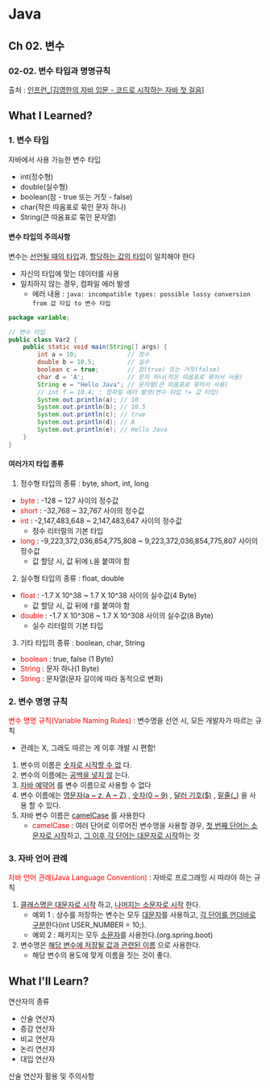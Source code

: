 # Java
## Ch 02. 변수
### 02-02. 변수 타입과 명명규칙
출처 : [인프런_[김영한의 자바 입문 - 코드로 시작하는 자바 첫 걸음]](https://www.inflearn.com/course/lecture?courseSlug=%EA%B9%80%EC%98%81%ED%95%9C%EC%9D%98-%EC%9E%90%EB%B0%94-%EC%9E%85%EB%AC%B8&unitId=194533&tab=curriculum&subtitleLanguage=ko)

## What I Learned?
### 1. 변수 타입
자바에서 사용 가능한 변수 타입
- int(정수형)
- double(실수형)
- boolean(참 - true 또는 거짓 - false)
- char(작은 따옴표로 묶인 문자 하나)
- String(큰 따옴표로 묶인 문자열)

#### 변수 타입의 주의사항
변수는 <span style="text-decoration: underline; text-decoration-color: red;">선언될 때의 타입</span>과, <span style="text-decoration: underline; text-decoration-color: red;">할당하는 값의 타입</span>이 일치해야 한다
- 자신의 타입에 맞는 데이터를 사용
- 일치하지 않는 경우, 컴파일 에러 발생
    - 에러 내용 : `java: incompatible types: possible lossy conversion from 값 타입 to 변수 타입`
```java
package variable;

// 변수 타입
public class Var2 {
    public static void main(String[] args) {
        int a = 10;              // 정수
        double b = 10.5;         // 실수
        boolean c = true;        // 참(true) 또는 거짓(false)
        char d = 'A';            // 문자 하나(작은 따옴표로 묶어서 사용)
        String e = "Hello Java"; // 문자열(큰 따옴표로 묶어서 사용)
        // int f = 10.4; : 컴파일 에러 발생(변수 타입 != 값 타입)
        System.out.println(a); // 10
        System.out.println(b); // 10.5
        System.out.println(c); // true
        System.out.println(d); // A
        System.out.println(e); // Hello Java
    }
}
```

#### 여러가지 타입 종류
1. 정수형 타입의 종류 : byte, short, int, long
- <span style="color: red">byte</span> : -128 ~ 127 사이의 정수값
- <span style="color: red">short</span> : -32,768 ~ 32,767 사이의 정수값
- <span style="color: red">int</span> : -2,147,483,648 ~ 2,147,483,647 사이의 정수값
	- 정수 리터럴의 기본 타입
- <span style="color: red">long</span> : -9,223,372,036,854,775,808 ~ 9,223,372,036,854,775,807 사이의 정수값
	- 값 할당 시, 값 뒤에 `L`을 붙여야 함

2. 실수형 타입의 종류 : float, double
 - <span style="color: red">float</span> : -1.7 X 10^38 ~ 1.7 X 10^38 사이의 실수값(4 Byte) 
	- 값 할당 시, 값 뒤에 `f`를 붙여야 함
- <span style="color: red">double</span> : -1.7 X 10^308 ~ 1.7 X 10^308 사이의 실수값(8 Byte)
	- 실수 리터럴의 기본 타입

3. 기타 타입의 종류 : boolean, char, String
- <span style="color: red">boolean</span> : true, false	(1 Byte)
- <span style="color: red">String</span> : 문자 하나(1 Byte) 
- <span style="color: red">String</span> : 문자열(문자 길이에 따라 동적으로 변화)

### 2. 변수 명명 규칙
<span style="color: red">변수 명명 규칙(Variable Naming Rules)</span> : 변수명을 선언 시, 모든 개발자가 따르는 규칙
- 관례는 X, 그래도 따르는 게 이후 개발 시 편함!

1. 변수의 이름은 <span style="text-decoration: underline; text-decoration-color: red;">숫자로 시작할 수 없</span>
다.
2. 변수의 이름에는 <span style="text-decoration: underline; text-decoration-color: red;">공백을 넣지 않</span>
는다.
3. <span style="text-decoration: underline; text-decoration-color: red;">자바 예약어</span>
를 변수 이름으로 사용할 수 없다
4. 변수 이름에는 <span style="text-decoration: underline; text-decoration-color: red;">영문자(a ~ z, A ~ Z)</span>
, <span style="text-decoration: underline; text-decoration-color: red;">숫자(0 ~ 9)</span>
, <span style="text-decoration: underline; text-decoration-color: red;">달러 기호($)</span>
, <span style="text-decoration: underline; text-decoration-color: red;">밑줄(_)</span>
을 사용 할 수 있다.
5. 자바 변수 이름은 <span style="text-decoration: underline; text-decoration-color: red;">camelCase</span>
를 사용한다
	- <span style="color: red;">camelCase</span> : 여러 단어로 이루어진 변수명을 사용할 경우, <u>첫 번째 단어는 소문자로 시작</u>하고, <u>그 이후 각 단어는 대문자로 시작</u>하는 것

### 3. 자바 언어 관례
<span style="color: red">자바 언어 관례(Java Language Convention)</span> : 자바로 프로그래밍 시 따라야 하는 규칙
1. <span style="text-decoration: underline; text-decoration-color: red;">클래스명은 대문자로 시작</span>
하고, <span style="text-decoration: underline; text-decoration-color: red;">나머지는 소문자로 시작</span>
한다.
	- 예외 1 : 상수를 저장하는 변수는 모두 <u>대문자</u>를 사용하고, <u>각 단어를 언더바로 구분</u>한다(int USER_NUMBER = 10;).
	- 예외 2 : 패키지는 모두 <u>소문자</u>를 사용한다.(org.spring.boot)
2. 변수명은 <span style="text-decoration: underline; text-decoration-color: red;">해당 변수에 저장될 값과 관련된 이름</span>
으로 사용한다.
	- 해당 변수의 용도에 맞게 이름을 짓는 것이 좋다.

## What I'll Learn?
연산자의 종류
- 산술 연산자 
- 증감 연산자
- 비교 연산자
- 논리 연산자
- 대입 연산자

산술 연산자 활용 및 주의사항